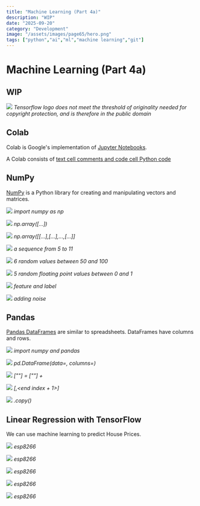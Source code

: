```yaml
---
title: "Machine Learning (Part 4a)"
description: "WIP"
date: "2025-09-20"
category: "Development"
image: "/assets/images/page65/hero.png"
tags: ["python","ai","ml","machine learning","git"]
---
```


# Machine Learning (Part 4a)

## WIP

![](/assets/images/page65/tensorflow-logo.svg)
*Tensorflow logo does not meet the threshold of originality needed for copyright protection, and is therefore in the public domain*


## Colab

Colab is Google's implementation of [Jupyter Notebooks](https://jupyter.org).

 A Colab consists of [text cell comments and code cell Python code](https://colab.research.google.com/github/google/eng-edu/blob/main/ml/cc/exercises/numpy_ultraquick_tutorial.ipynb?utm_source=mlcc&utm_campaign=colab-external&utm_medium=referral&utm_content=numpy_tf2-colab&hl=en#scrollTo=vO47lN3aDOAv)


## NumPy

[NumPy](https://colab.research.google.com/github/google/eng-edu/blob/main/ml/cc/exercises/numpy_ultraquick_tutorial.ipynb?utm_source=mlcc&utm_campaign=colab-external&utm_medium=referral&utm_content=numpy_tf2-colab&hl=en#scrollTo=HF-flFfs9r0q) is a Python library for creating and manipulating vectors and matrices.

![](/assets/images/page65/screen-shot-2022-06-08-at-6.23.23-pm-757x144.png)
*import numpy as np*

![](/assets/images/page65/screen-shot-2022-06-08-at-6.24.04-pm-745x209.png)
*np.array([...])*

![](/assets/images/page65/screen-shot-2022-06-08-at-6.25.18-pm-764x221.png)
*np.array([[...],[...],...,[...]]*

![](/assets/images/page65/screen-shot-2022-06-08-at-6.27.05-pm-755x262.png)
*a sequence from 5 to 11*

![](/assets/images/page65/screen-shot-2022-06-08-at-6.28.11-pm-783x247.png)
*6 random values between 50 and 100*

![](/assets/images/page65/screen-shot-2022-06-08-at-6.29.30-pm-788x165.png)
*5 random floating point values between 0 and 1*

![](/assets/images/page65/screen-shot-2022-06-08-at-6.33.42-pm-788x475.png)
*feature and label*

![](/assets/images/page65/screen-shot-2022-06-08-at-6.36.16-pm-788x402.png)
*adding noise*


## Pandas

[Pandas DataFrames](https://colab.research.google.com/github/google/eng-edu/blob/main/ml/cc/exercises/pandas_dataframe_ultraquick_tutorial.ipynb?utm_source=mlcc&utm_campaign=colab-external&utm_medium=referral&utm_content=pandas_tf2-colab&hl=en) are similar to spreadsheets. DataFrames have columns and rows.

![](/assets/images/page65/screen-shot-2022-06-08-at-6.49.03-pm-787x164.png)
*import numpy and pandas*

![](/assets/images/page65/screen-shot-2022-06-08-at-6.50.52-pm-789x650.png)
*pd.DataFrame(data=<data cell values>, columns=<column names>)*

![](/assets/images/page65/screen-shot-2022-06-08-at-6.54.36-pm-779x348.png)
*<dataframe>["<new column name>"] = <dataframe>["<existing column name>"] + <constant>*

![](/assets/images/page65/screen-shot-2022-06-08-at-6.58.28-pm-787x739.png)
*<dataframe>[<start index>,<end index + 1>]*

![](/assets/images/page65/screen-shot-2022-06-08-at-7.01.31-pm-786x991.png)
*<dataframe>.copy()*


## Linear Regression with TensorFlow

We can use machine learning to predict House Prices.

![](/assets/images/page65/screen-shot-2021-03-06-at-9.28.36-pm-1596x894.png)
*esp8266*

![](/assets/images/page65/screen-shot-2021-03-06-at-9.28.36-pm-1596x894.png)
*esp8266*

![](/assets/images/page65/screen-shot-2021-03-06-at-9.28.36-pm-1596x894.png)
*esp8266*

![](/assets/images/page65/screen-shot-2021-03-06-at-9.28.36-pm-1596x894.png)
*esp8266*

![](/assets/images/page65/screen-shot-2021-03-06-at-9.28.36-pm-1596x894.png)
*esp8266*
